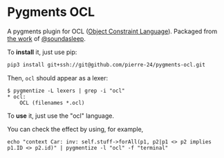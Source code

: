 # Pygments OCL

A pygments plugin for OCL ([Object Constraint Language](https://en.wikipedia.org/wiki/Object_Constraint_Language)).
Packaged from [the work](https://github.com/soundasleep/iaml/tree/master/org.openiaml.docs.tools/latex/pygments-ocl) of [@soundasleep](https://github.com/soundasleep/).

To **install** it, just use pip:

```bash
pip3 install git+ssh://git@github.com/pierre-24/pygments-ocl.git
```

Then, `ocl` should appear as a lexer:

```text
$ pygmentize -L lexers | grep -i "ocl"
* ocl:
    OCL (filenames *.ocl)
```

To **use** it, just use the "ocl" language.

You can check the effect by using, for example,

```text
echo "context Car: inv: self.stuff->forAll(p1, p2|p1 <> p2 implies p1.ID <> p2.id)" | pygmentize -l "ocl" -f "terminal"
```